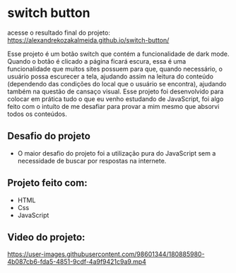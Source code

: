 # switch button

acesse o resultado final do projeto: https://alexandrekozakalmeida.github.io/switch-button/

Esse projeto é um botão switch que contém a funcionalidade de dark mode.
Quando o botão é clicado a página ficará escura, essa é uma funcionalidade que muitos sites possuem para que, quando necessário, o usuário possa escurecer a tela, ajudando assim na leitura do conteúdo (dependendo das condições do local que o usuário se encontra), ajudando também na questão de cansaço visual.
Esse projeto foi desenvolvido para colocar em prática tudo o que eu venho estudando de JavaScript, foi algo feito com o intuíto de me desafiar para provar a mim mesmo que absorvi todos os conteúdos.

## Desafio do projeto

* O maior desafio do projeto foi a utilização pura do JavaScript sem a necessidade de buscar por respostas na internete.

## Projeto feito com:

* HTML
* Css
* JavaScript


## Video do projeto:

https://user-images.githubusercontent.com/98601344/180885980-4b087cb6-fda5-4851-9cdf-4a9f9421c9a9.mp4



